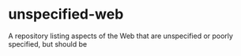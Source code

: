 # unspecified-web
A repository listing aspects of the Web that are unspecified or poorly specified, but should be
